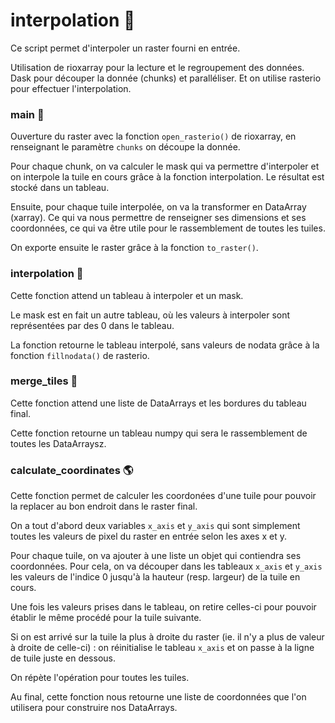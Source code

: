 # interpolation :snake:

Ce script permet d'interpoler un raster fourni en entrée.

Utilisation de rioxarray pour la lecture et le regroupement des données. Dask pour découper la donnée (chunks) et paralléliser. Et on utilise rasterio pour effectuer l'interpolation.

### main :house_with_garden:

Ouverture du raster avec la fonction `open_rasterio()` de rioxarray, en renseignant le paramètre `chunks` on découpe la donnée.

Pour chaque chunk, on va calculer le mask qui va permettre d'interpoler et on interpole la tuile en cours grâce à la fonction interpolation. Le résultat est stocké dans un tableau.

Ensuite, pour chaque tuile interpolée, on va la transformer en DataArray (xarray). Ce qui va nous permettre de renseigner ses dimensions et ses coordonnées, ce qui va être utile pour le rassemblement de toutes les tuiles.

On exporte ensuite le raster grâce à la fonction `to_raster()`.

### interpolation :triangular_flag_on_post:

Cette fonction attend un tableau à interpoler et un mask.

Le mask est en fait un autre tableau, où les valeurs à interpoler sont représentées par des 0 dans le tableau.

La fonction retourne le tableau interpolé, sans valeurs de nodata grâce à la fonction `fillnodata()` de rasterio.

### merge_tiles :currency_exchange:

Cette fonction attend une liste de DataArrays et les bordures du tableau final.

Cette fonction retourne un tableau numpy qui sera le rassemblement de toutes les DataArraysz.

### calculate_coordinates :earth_americas:

Cette fonction permet de calculer les coordonées d'une tuile pour pouvoir la replacer au bon endroit dans le raster final.

On a tout d'abord deux variables `x_axis` et `y_axis` qui sont simplement toutes les valeurs de pixel du raster en entrée selon les axes x et y.

Pour chaque tuile, on va ajouter à une liste un objet qui contiendra ses coordonnées. Pour cela, on va découper dans les tableaux `x_axis` et `y_axis` les valeurs de l'indice 0 jusqu'à la hauteur (resp. largeur) de la tuile en cours.

Une fois les valeurs prises dans le tableau, on retire celles-ci pour pouvoir établir le même procédé pour la tuile suivante.

Si on est arrivé sur la tuile la plus à droite du raster (ie. il n'y a plus de valeur à droite de celle-ci) : on réinitialise le tableau `x_axis` et on passe à la ligne de tuile juste en dessous.

On répète l'opération pour toutes les tuiles.

Au final, cette fonction nous retourne une liste de coordonnées que l'on utilisera pour construire nos DataArrays.